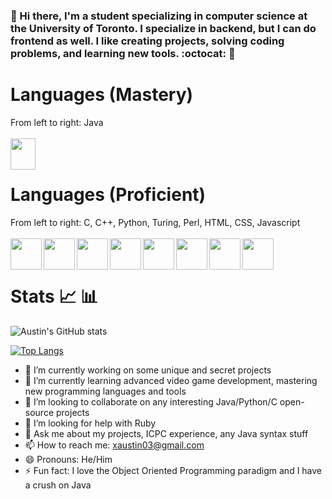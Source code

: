 ### 👋 Hi there, I'm a student specializing in computer science at the University of Toronto. I specialize in backend, but I can do frontend as well. I like creating projects, solving coding problems, and learning new tools. :octocat: 🌃

# Languages (Mastery)
From left to right: Java<br/><br/>
<a href="url"><img src="https://user-images.githubusercontent.com/32133198/189508702-5a4ae953-7274-41f6-a782-2fb72a44a950.png" align="left" height="50" width="40" ></a><br/><br/>


# Languages (Proficient)
From left to right: C, C++, Python, Turing, Perl, HTML, CSS, Javascript <br/><br/>
<a href="url"><img src="https://user-images.githubusercontent.com/32133198/189508740-55be071a-58fe-4936-aec6-6ebfbd78641f.png" align="left" height="50" width="50" ></a>
<a href="url"><img src="https://user-images.githubusercontent.com/32133198/189508794-2c77a0a2-a978-4bd9-9f91-1f39c84d6bca.png" align="left" height="50" width="50" ></a>
<a href="url"><img src="https://user-images.githubusercontent.com/32133198/189508850-663211b7-b209-4f05-bfcd-ca454cc64eeb.png" align="left" height="50" width="50" ></a>
<a href="url"><img src="https://user-images.githubusercontent.com/32133198/189509003-09a07731-ed0d-4d7a-bcff-c1b1206e1dc1.png" align="left" height="50" width="50" ></a>
<a href="url"><img src="https://user-images.githubusercontent.com/32133198/189509071-ac215c57-963f-4c52-af6b-340bc5ecbc26.png" align="left" height="50" width="50" ></a>
<a href="url"><img src="https://user-images.githubusercontent.com/32133198/189509160-0bac0f51-5e3e-4bc4-8a31-404570932ba6.png" align="left" height="50" width="50" ></a>
<a href="url"><img src="https://user-images.githubusercontent.com/32133198/189509182-19b0121b-fec8-47d7-a334-6a6cf2535ed7.png" align="left" height="50" width="50" ></a>
<a href="url"><img src="https://user-images.githubusercontent.com/32133198/189509253-33760eb1-061d-451b-a61f-6d94232187ea.png" align="left" height="50" width="50" ></a><br/><br/>


# Stats :chart_with_upwards_trend: :bar_chart:

![Austin's GitHub stats](https://github-readme-stats.vercel.app/api?username=Austin-X&show_icons=true&theme=radical)

[![Top Langs](https://github-readme-stats.vercel.app/api/top-langs/?username=Austin-X&layout=compact)](https://github.com/Austin-X/github-readme-stats)


<!--
**Austin-X/Austin-X** is a ✨ _special_ ✨ repository because its `README.md` (this file) appears on your GitHub profile.

Here are some ideas to get you started:
-->

- 🔭 I’m currently working on some unique and secret projects
- 🌱 I’m currently learning advanced video game development, mastering new programming languages and tools
- 👯 I’m looking to collaborate on any interesting Java/Python/C open-source projects
- 🤔 I’m looking for help with Ruby
- 💬 Ask me about my projects, ICPC experience, any Java syntax stuff
- 📫 How to reach me: xaustin03@gmail.com
- 😄 Pronouns: He/Him
- ⚡ Fun fact: I love the Object Oriented Programming paradigm and I have a crush on Java
